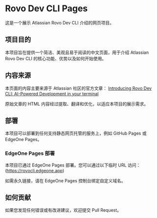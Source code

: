 # Rovo Dev CLI Pages

这是一个展示 Atlassian Rovo Dev CLI 介绍的网页项目。

## 项目目的
本项目旨在提供一个简洁、美观且易于阅读的中文页面，用于介绍 Atlassian Rovo Dev CLI 的核心功能、优势以及如何开始使用。

## 内容来源
本页面的内容主要来源于 Atlassian 社区的官方文章：
[Introducing Rovo Dev CLI: AI-Powered Development in your terminal](https://community.atlassian.com/forums/Rovo-for-Software-Teams-Beta/Introducing-Rovo-Dev-CLI-AI-Powered-Development-in-your-terminal/ba-p/3043623)

原始文章的 HTML 内容经过提取、翻译和优化，以适应本项目的展示需求。

## 部署
本项目可以部署到任何支持静态网页托管的服务上，例如 GitHub Pages 或 EdgeOne Pages。

### EdgeOne Pages 部署
本项目已通过 EdgeOne Pages 部署。您可以通过以下临时 URL 访问：(https://rovocli.edgeone.app)

如需永久链接，请在 EdgeOne Pages 控制台绑定自定义域名。

## 如何贡献
如果您发现任何错误或有改进建议，欢迎提交 Pull Request。
